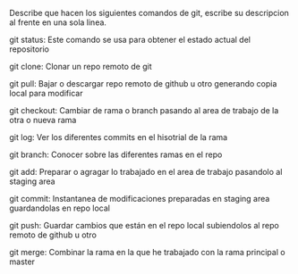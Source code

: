 Describe que hacen los siguientes comandos de git, escribe su descripcion al frente en una sola linea.

git status: Este comando se usa para obtener el estado actual del repositorio

git clone: Clonar un repo remoto de git

git pull: Bajar o descargar repo remoto de github u otro generando copia local para modificar

git checkout: Cambiar de rama o branch pasando al area de trabajo de la otra o nueva rama

git log: Ver los diferentes commits en el hisotrial de la rama

git branch: Conocer sobre las diferentes ramas en el repo

git add: Preparar o agragar lo trabajado en el area de trabajo pasandolo al staging area

git commit: Instantanea de modificaciones preparadas en staging area guardandolas en repo local

git push: Guardar cambios que están en el repo local subiendolos al repo remoto de github u otro

git merge: Combinar la rama en la que he trabajado con la rama principal o master
